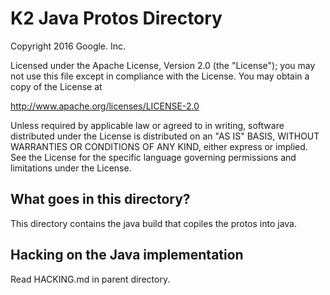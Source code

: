 # K2 Java Protos Directory

Copyright 2016 Google. Inc.

Licensed under the Apache License, Version 2.0 (the "License");
you may not use this file except in compliance with the License.
You may obtain a copy of the License at

   http://www.apache.org/licenses/LICENSE-2.0

Unless required by applicable law or agreed to in writing, software
distributed under the License is distributed on an "AS IS" BASIS,
WITHOUT WARRANTIES OR CONDITIONS OF ANY KIND, either express or implied.
See the License for the specific language governing permissions and
limitations under the License.

## What goes in this directory?

This directory contains the java build that copiles the protos into java.

## Hacking on the Java implementation

Read HACKING.md in parent directory.
